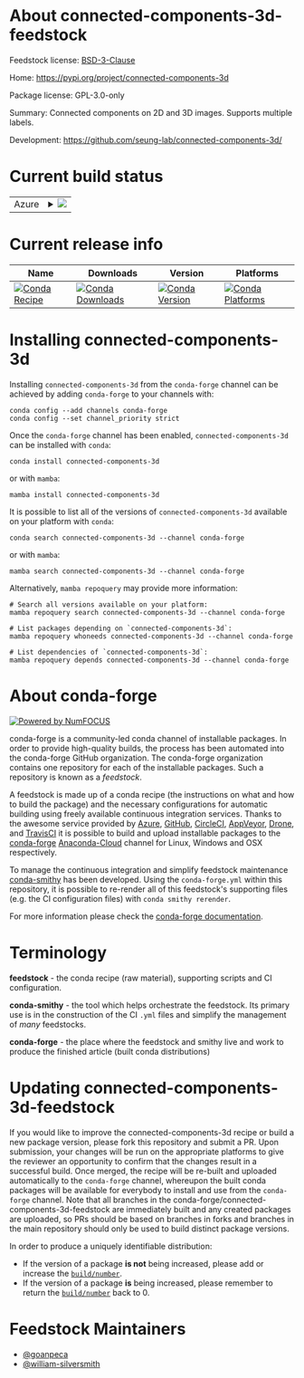 About connected-components-3d-feedstock
=======================================

Feedstock license: [BSD-3-Clause](https://github.com/conda-forge/connected-components-3d-feedstock/blob/main/LICENSE.txt)

Home: https://pypi.org/project/connected-components-3d

Package license: GPL-3.0-only

Summary: Connected components on 2D and 3D images. Supports multiple labels.

Development: https://github.com/seung-lab/connected-components-3d/

Current build status
====================


<table>
    
  <tr>
    <td>Azure</td>
    <td>
      <details>
        <summary>
          <a href="https://dev.azure.com/conda-forge/feedstock-builds/_build/latest?definitionId=15351&branchName=main">
            <img src="https://dev.azure.com/conda-forge/feedstock-builds/_apis/build/status/connected-components-3d-feedstock?branchName=main">
          </a>
        </summary>
        <table>
          <thead><tr><th>Variant</th><th>Status</th></tr></thead>
          <tbody><tr>
              <td>linux_64_numpy1.21python3.10.____cpython</td>
              <td>
                <a href="https://dev.azure.com/conda-forge/feedstock-builds/_build/latest?definitionId=15351&branchName=main">
                  <img src="https://dev.azure.com/conda-forge/feedstock-builds/_apis/build/status/connected-components-3d-feedstock?branchName=main&jobName=linux&configuration=linux%20linux_64_numpy1.21python3.10.____cpython" alt="variant">
                </a>
              </td>
            </tr><tr>
              <td>linux_64_numpy1.21python3.8.____cpython</td>
              <td>
                <a href="https://dev.azure.com/conda-forge/feedstock-builds/_build/latest?definitionId=15351&branchName=main">
                  <img src="https://dev.azure.com/conda-forge/feedstock-builds/_apis/build/status/connected-components-3d-feedstock?branchName=main&jobName=linux&configuration=linux%20linux_64_numpy1.21python3.8.____cpython" alt="variant">
                </a>
              </td>
            </tr><tr>
              <td>linux_64_numpy1.21python3.9.____cpython</td>
              <td>
                <a href="https://dev.azure.com/conda-forge/feedstock-builds/_build/latest?definitionId=15351&branchName=main">
                  <img src="https://dev.azure.com/conda-forge/feedstock-builds/_apis/build/status/connected-components-3d-feedstock?branchName=main&jobName=linux&configuration=linux%20linux_64_numpy1.21python3.9.____cpython" alt="variant">
                </a>
              </td>
            </tr><tr>
              <td>linux_64_numpy1.23python3.11.____cpython</td>
              <td>
                <a href="https://dev.azure.com/conda-forge/feedstock-builds/_build/latest?definitionId=15351&branchName=main">
                  <img src="https://dev.azure.com/conda-forge/feedstock-builds/_apis/build/status/connected-components-3d-feedstock?branchName=main&jobName=linux&configuration=linux%20linux_64_numpy1.23python3.11.____cpython" alt="variant">
                </a>
              </td>
            </tr><tr>
              <td>osx_64_numpy1.21python3.10.____cpython</td>
              <td>
                <a href="https://dev.azure.com/conda-forge/feedstock-builds/_build/latest?definitionId=15351&branchName=main">
                  <img src="https://dev.azure.com/conda-forge/feedstock-builds/_apis/build/status/connected-components-3d-feedstock?branchName=main&jobName=osx&configuration=osx%20osx_64_numpy1.21python3.10.____cpython" alt="variant">
                </a>
              </td>
            </tr><tr>
              <td>osx_64_numpy1.21python3.8.____cpython</td>
              <td>
                <a href="https://dev.azure.com/conda-forge/feedstock-builds/_build/latest?definitionId=15351&branchName=main">
                  <img src="https://dev.azure.com/conda-forge/feedstock-builds/_apis/build/status/connected-components-3d-feedstock?branchName=main&jobName=osx&configuration=osx%20osx_64_numpy1.21python3.8.____cpython" alt="variant">
                </a>
              </td>
            </tr><tr>
              <td>osx_64_numpy1.21python3.9.____cpython</td>
              <td>
                <a href="https://dev.azure.com/conda-forge/feedstock-builds/_build/latest?definitionId=15351&branchName=main">
                  <img src="https://dev.azure.com/conda-forge/feedstock-builds/_apis/build/status/connected-components-3d-feedstock?branchName=main&jobName=osx&configuration=osx%20osx_64_numpy1.21python3.9.____cpython" alt="variant">
                </a>
              </td>
            </tr><tr>
              <td>osx_64_numpy1.23python3.11.____cpython</td>
              <td>
                <a href="https://dev.azure.com/conda-forge/feedstock-builds/_build/latest?definitionId=15351&branchName=main">
                  <img src="https://dev.azure.com/conda-forge/feedstock-builds/_apis/build/status/connected-components-3d-feedstock?branchName=main&jobName=osx&configuration=osx%20osx_64_numpy1.23python3.11.____cpython" alt="variant">
                </a>
              </td>
            </tr><tr>
              <td>win_64_numpy1.21python3.10.____cpython</td>
              <td>
                <a href="https://dev.azure.com/conda-forge/feedstock-builds/_build/latest?definitionId=15351&branchName=main">
                  <img src="https://dev.azure.com/conda-forge/feedstock-builds/_apis/build/status/connected-components-3d-feedstock?branchName=main&jobName=win&configuration=win%20win_64_numpy1.21python3.10.____cpython" alt="variant">
                </a>
              </td>
            </tr><tr>
              <td>win_64_numpy1.21python3.8.____cpython</td>
              <td>
                <a href="https://dev.azure.com/conda-forge/feedstock-builds/_build/latest?definitionId=15351&branchName=main">
                  <img src="https://dev.azure.com/conda-forge/feedstock-builds/_apis/build/status/connected-components-3d-feedstock?branchName=main&jobName=win&configuration=win%20win_64_numpy1.21python3.8.____cpython" alt="variant">
                </a>
              </td>
            </tr><tr>
              <td>win_64_numpy1.21python3.9.____cpython</td>
              <td>
                <a href="https://dev.azure.com/conda-forge/feedstock-builds/_build/latest?definitionId=15351&branchName=main">
                  <img src="https://dev.azure.com/conda-forge/feedstock-builds/_apis/build/status/connected-components-3d-feedstock?branchName=main&jobName=win&configuration=win%20win_64_numpy1.21python3.9.____cpython" alt="variant">
                </a>
              </td>
            </tr><tr>
              <td>win_64_numpy1.23python3.11.____cpython</td>
              <td>
                <a href="https://dev.azure.com/conda-forge/feedstock-builds/_build/latest?definitionId=15351&branchName=main">
                  <img src="https://dev.azure.com/conda-forge/feedstock-builds/_apis/build/status/connected-components-3d-feedstock?branchName=main&jobName=win&configuration=win%20win_64_numpy1.23python3.11.____cpython" alt="variant">
                </a>
              </td>
            </tr>
          </tbody>
        </table>
      </details>
    </td>
  </tr>
</table>

Current release info
====================

| Name | Downloads | Version | Platforms |
| --- | --- | --- | --- |
| [![Conda Recipe](https://img.shields.io/badge/recipe-connected--components--3d-green.svg)](https://anaconda.org/conda-forge/connected-components-3d) | [![Conda Downloads](https://img.shields.io/conda/dn/conda-forge/connected-components-3d.svg)](https://anaconda.org/conda-forge/connected-components-3d) | [![Conda Version](https://img.shields.io/conda/vn/conda-forge/connected-components-3d.svg)](https://anaconda.org/conda-forge/connected-components-3d) | [![Conda Platforms](https://img.shields.io/conda/pn/conda-forge/connected-components-3d.svg)](https://anaconda.org/conda-forge/connected-components-3d) |

Installing connected-components-3d
==================================

Installing `connected-components-3d` from the `conda-forge` channel can be achieved by adding `conda-forge` to your channels with:

```
conda config --add channels conda-forge
conda config --set channel_priority strict
```

Once the `conda-forge` channel has been enabled, `connected-components-3d` can be installed with `conda`:

```
conda install connected-components-3d
```

or with `mamba`:

```
mamba install connected-components-3d
```

It is possible to list all of the versions of `connected-components-3d` available on your platform with `conda`:

```
conda search connected-components-3d --channel conda-forge
```

or with `mamba`:

```
mamba search connected-components-3d --channel conda-forge
```

Alternatively, `mamba repoquery` may provide more information:

```
# Search all versions available on your platform:
mamba repoquery search connected-components-3d --channel conda-forge

# List packages depending on `connected-components-3d`:
mamba repoquery whoneeds connected-components-3d --channel conda-forge

# List dependencies of `connected-components-3d`:
mamba repoquery depends connected-components-3d --channel conda-forge
```


About conda-forge
=================

[![Powered by
NumFOCUS](https://img.shields.io/badge/powered%20by-NumFOCUS-orange.svg?style=flat&colorA=E1523D&colorB=007D8A)](https://numfocus.org)

conda-forge is a community-led conda channel of installable packages.
In order to provide high-quality builds, the process has been automated into the
conda-forge GitHub organization. The conda-forge organization contains one repository
for each of the installable packages. Such a repository is known as a *feedstock*.

A feedstock is made up of a conda recipe (the instructions on what and how to build
the package) and the necessary configurations for automatic building using freely
available continuous integration services. Thanks to the awesome service provided by
[Azure](https://azure.microsoft.com/en-us/services/devops/), [GitHub](https://github.com/),
[CircleCI](https://circleci.com/), [AppVeyor](https://www.appveyor.com/),
[Drone](https://cloud.drone.io/welcome), and [TravisCI](https://travis-ci.com/)
it is possible to build and upload installable packages to the
[conda-forge](https://anaconda.org/conda-forge) [Anaconda-Cloud](https://anaconda.org/)
channel for Linux, Windows and OSX respectively.

To manage the continuous integration and simplify feedstock maintenance
[conda-smithy](https://github.com/conda-forge/conda-smithy) has been developed.
Using the ``conda-forge.yml`` within this repository, it is possible to re-render all of
this feedstock's supporting files (e.g. the CI configuration files) with ``conda smithy rerender``.

For more information please check the [conda-forge documentation](https://conda-forge.org/docs/).

Terminology
===========

**feedstock** - the conda recipe (raw material), supporting scripts and CI configuration.

**conda-smithy** - the tool which helps orchestrate the feedstock.
                   Its primary use is in the construction of the CI ``.yml`` files
                   and simplify the management of *many* feedstocks.

**conda-forge** - the place where the feedstock and smithy live and work to
                  produce the finished article (built conda distributions)


Updating connected-components-3d-feedstock
==========================================

If you would like to improve the connected-components-3d recipe or build a new
package version, please fork this repository and submit a PR. Upon submission,
your changes will be run on the appropriate platforms to give the reviewer an
opportunity to confirm that the changes result in a successful build. Once
merged, the recipe will be re-built and uploaded automatically to the
`conda-forge` channel, whereupon the built conda packages will be available for
everybody to install and use from the `conda-forge` channel.
Note that all branches in the conda-forge/connected-components-3d-feedstock are
immediately built and any created packages are uploaded, so PRs should be based
on branches in forks and branches in the main repository should only be used to
build distinct package versions.

In order to produce a uniquely identifiable distribution:
 * If the version of a package **is not** being increased, please add or increase
   the [``build/number``](https://docs.conda.io/projects/conda-build/en/latest/resources/define-metadata.html#build-number-and-string).
 * If the version of a package **is** being increased, please remember to return
   the [``build/number``](https://docs.conda.io/projects/conda-build/en/latest/resources/define-metadata.html#build-number-and-string)
   back to 0.

Feedstock Maintainers
=====================

* [@goanpeca](https://github.com/goanpeca/)
* [@william-silversmith](https://github.com/william-silversmith/)

